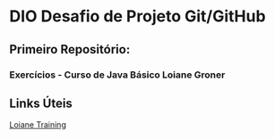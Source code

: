 # DIO Desafio de Projeto Git/GitHub
## Primeiro Repositório:
### Exercícios - Curso de Java Básico Loiane Groner

## Links Úteis
[Loiane Training](https://loiane.training/)

